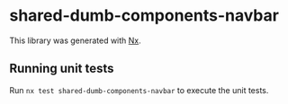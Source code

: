 # shared-dumb-components-navbar

This library was generated with [Nx](https://nx.dev).

## Running unit tests

Run `nx test shared-dumb-components-navbar` to execute the unit tests.
